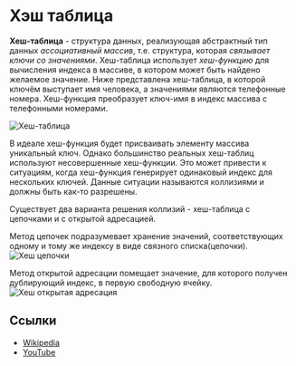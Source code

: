 # Хэш таблица

**Хеш-таблица** - структура данных, реализующая абстрактный тип данных *ассоциативный массив*, т.е. структура, которая
*связывает ключи со значениями*. Хеш-таблица использует *хеш-функцию* для вычисления индекса в массиве, в котором может
быть найдено желаемое значение. Ниже представлена хеш-таблица, в которой ключём выступает имя человека, а значениями 
являются телефонные номера. Хеш-функция преобразует ключ-имя в индекс массива с телефонными номерами.

![Хеш-таблица](https://upload.wikimedia.org/wikipedia/commons/7/7d/Hash_table_3_1_1_0_1_0_0_SP.svg)

В идеале хеш-функция будет присваивать элементу массива уникальный ключ. Однако большинство реальных хеш-таблиц
используют несовершенные хеш-функции. Это может привести к ситуациям, когда хеш-функция генерирует одинаковый индекс для
нескольких ключей. Данные ситуации называются коллизиями и должны быть как-то разрешены.

Существует два варианта решения коллизий - хеш-таблица с цепочками и с открытой адресацией.

Метод цепочек подразумевает хранение значений, соответствующих одному и тому же индексу в виде связного списка(цепочки).
![Хеш цепочки](https://upload.wikimedia.org/wikipedia/commons/d/d0/Hash_table_5_0_1_1_1_1_1_LL.svg)

Метод открытой адресации помещает значение, для которого получен дублирующий индекс, в первую свободную ячейку.
![Хеш открытая адресация](https://upload.wikimedia.org/wikipedia/commons/thumb/b/bf/Hash_table_5_0_1_1_1_1_0_SP.svg/380px-Hash_table_5_0_1_1_1_1_0_SP.svg.png)

## Ссылки

- [Wikipedia](https://ru.wikipedia.org/wiki/%D0%A5%D0%B5%D1%88-%D1%82%D0%B0%D0%B1%D0%BB%D0%B8%D1%86%D0%B0)
- [YouTube](https://www.youtube.com/watch?v=rVr1y32fDI0)